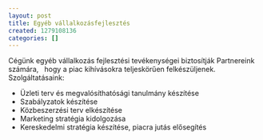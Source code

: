 ```yaml
---
layout: post
title: Egyéb vállalkozásfejlesztés
created: 1279108136
categories: []
---
```

<p>Cégünk egyéb vállalkozás fejlesztési tevékenységei biztosítják Partnereink&nbsp; számára,&nbsp;&nbsp; hogy a piac kihívásokra teljeskörűen felkészüljenek. Szolgáltatásaink:<span style="text-decoration: underline;"></span><span style="text-decoration: underline;"></span></p><ul><li>Üzleti terv és megvalósíthatósági tanulmány készítése</li><li>Szabályzatok készítése</li><li>Közbeszerzési terv elkészítése</li><li>Marketing stratégia kidolgozása</li><li>Kereskedelmi stratégia készítése, piacra jutás elősegítés</li></ul>
